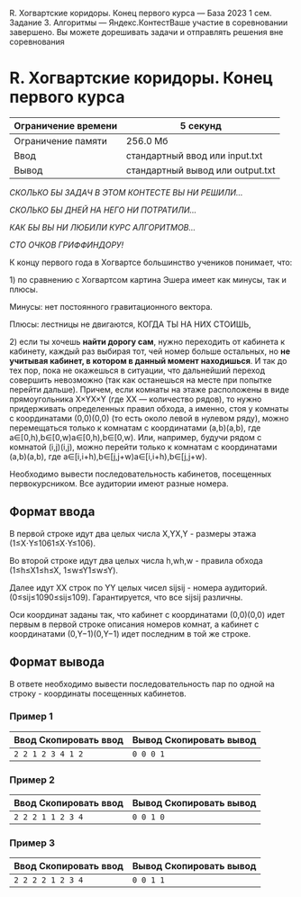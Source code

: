  R. Хогвартские коридоры. Конец первого курса — База 2023 1 сем. Задание 3\. Алгоритмы — Яндекс.КонтестВаше участие в соревновании завершено. Вы можете дорешивать задачи и отправлять решения вне соревнования


R. Хогвартские коридоры. Конец первого курса
============================================




| Ограничение времени | 5 секунд |
| --- | --- |
| Ограничение памяти | 256\.0 Мб |
| Ввод | стандартный ввод или input.txt |
| Вывод | стандартный вывод или output.txt |






*СКОЛЬКО БЫ ЗАДАЧ В ЭТОМ КОНТЕСТЕ ВЫ НИ РЕШИЛИ...*


*СКОЛЬКО БЫ ДНЕЙ НА НЕГО НИ ПОТРАТИЛИ...*


*КАК БЫ ВЫ НИ ЛЮБИЛИ КУРС АЛГОРИТМОВ...*


*СТО ОЧКОВ ГРИФФИНДОРУ!*


К концу первого года в Хогвартсе большинство учеников понимает, что:


1\) по сравнению с Хогвартсом картина Эшера имеет как минусы, так и плюсы. 


Минусы: нет постоянного гравитационного вектора. 


Плюсы: лестницы не двигаются, КОГДА ТЫ НА НИХ СТОИШЬ,


2\) если ты хочешь **найти дорогу сам**, нужно переходить от кабинета к кабинету, каждый раз выбирая тот, чей номер больше остальных, но **не учитывая кабинет, в котором в данный момент находишься**. И так до тех пор, пока не окажешься в ситуации, что дальнейший переход совершить невозможно (так как останешься на месте при попытке перейти дальше). Причем, если комнаты на этаже расположены в виде прямоугольника X×YX×Y (где XX — количество рядов), то нужно придерживать определенных правил обхода, а именно, стоя у комнаты с координатами (0,0)(0,0) (то есть около левой в нулевом ряду), можно перемещаться только к комнатам с координатами (a,b)(a,b), где a∈\[0,h),b∈\[0,w)a∈\[0,h),b∈\[0,w). Или, например, будучи рядом с комнатой (i,j)(i,j), можно перейти только к комнатам с координатами (a,b)(a,b), где a∈\[i,i\+h),b∈\[j,j\+w)a∈\[i,i\+h),b∈\[j,j\+w). 


Необходимо вывести последовательность кабинетов, посещенных первокурсником. Все аудитории имеют разные номера.




Формат ввода
------------




В первой строке идут два целых числа X,YX,Y \- размеры этажа (1≤X⋅Y≤1061≤X⋅Y≤106).


Во второй строке идут два целых числа h,wh,w \- правила обхода (1≤h≤X1≤h≤X, 1≤w≤Y1≤w≤Y).


Далее идут XX строк по YY целых чисел sijsij​ \- номера аудиторий. (0≤sij≤1090≤sij​≤109). Гарантируется, что все sijsij​ различны.


Оси координат заданы так, что кабинет с координатами (0,0)(0,0) идет первым в первой строке описания номеров комнат, а кабинет с координатами (0,Y−1)(0,Y−1) идет последним в той же строке.




Формат вывода
-------------




В ответе необходимо вывести последовательность пар по одной на строку \- координаты посещенных кабинетов.






### Пример 1




| Ввод Скопировать ввод | Вывод Скопировать вывод |
| --- | --- |
| ``` 2 2 1 2 3 4 1 2  ``` | ``` 0 0 0 1  ``` |




### Пример 2




| Ввод Скопировать ввод | Вывод Скопировать вывод |
| --- | --- |
| ``` 2 2 2 1 1 2 3 4  ``` | ``` 0 0 1 0  ``` |




### Пример 3




| Ввод Скопировать ввод | Вывод Скопировать вывод |
| --- | --- |
| ``` 2 2 2 2 1 2 3 4  ``` | ``` 0 0 1 1  ``` |



